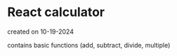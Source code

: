 # React calculator
created on 10-19-2024

contains basic functions (add, subtract, divide, multiple)
